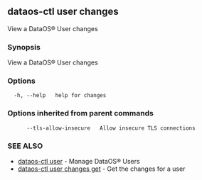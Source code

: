 ## dataos-ctl user changes

View a DataOS® User changes

### Synopsis

View a DataOS® User changes

### Options

```
  -h, --help   help for changes
```

### Options inherited from parent commands

```
      --tls-allow-insecure   Allow insecure TLS connections
```

### SEE ALSO

* [dataos-ctl user](dataos-ctl_user.md)	 - Manage DataOS® Users
* [dataos-ctl user changes get](dataos-ctl_user_changes_get.md)	 - Get the changes for a user

